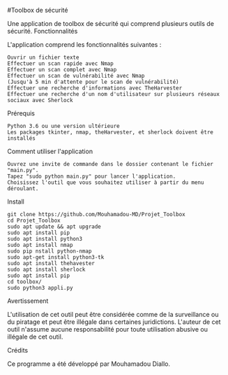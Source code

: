 #Toolbox de sécurité

Une application de toolbox de sécurité qui comprend plusieurs outils de sécurité.
Fonctionnalités

L'application comprend les fonctionnalités suivantes :

    Ouvrir un fichier texte
    Effectuer un scan rapide avec Nmap
    Effectuer un scan complet avec Nmap
    Effectuer un scan de vulnérabilité avec Nmap
    (Jusqu'à 5 min d'attente pour le scan de vulnérabilité)
    Effectuer une recherche d'informations avec TheHarvester
    Effectuer une recherche d'un nom d'utilisateur sur plusieurs réseaux sociaux avec Sherlock

Prérequis

    Python 3.6 ou une version ultérieure
    Les packages tkinter, nmap, theHarvester, et sherlock doivent être installés

Comment utiliser l'application

    Ouvrez une invite de commande dans le dossier contenant le fichier "main.py".
    Tapez "sudo python main.py" pour lancer l'application.
    Choisissez l'outil que vous souhaitez utiliser à partir du menu déroulant.
    
Install

    git clone https://github.com/Mouhamadou-MD/Projet_Toolbox
    cd Projet_Toolbox
    sudo apt update && apt upgrade
    sudo apt install pip
    sudo apt install python3
    sudo apt install nmap
    sudo pip nstall python-nmap
    sudo apt-get install python3-tk
    sudo apt install thehavester
    sudo apt install sherlock
    sudo apt install pip
    cd toolbox/
    sudo python3 appli.py
  
Avertissement

L'utilisation de cet outil peut être considérée comme de la surveillance ou du piratage et peut être illégale dans certaines juridictions. L'auteur de cet outil n'assume aucune responsabilité pour toute utilisation abusive ou illégale de cet outil.

Crédits

Ce programme a été développé par Mouhamadou Diallo.
